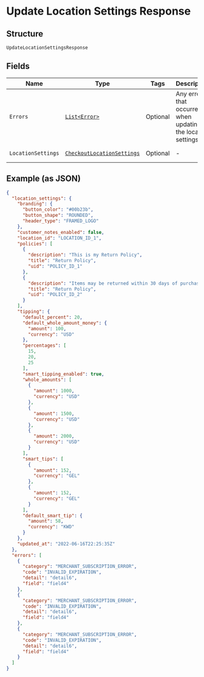 
# Update Location Settings Response

## Structure

`UpdateLocationSettingsResponse`

## Fields

| Name | Type | Tags | Description | Getter |
|  --- | --- | --- | --- | --- |
| `Errors` | [`List<Error>`](../../doc/models/error.md) | Optional | Any errors that occurred when updating the location settings. | List<Error> getErrors() |
| `LocationSettings` | [`CheckoutLocationSettings`](../../doc/models/checkout-location-settings.md) | Optional | - | CheckoutLocationSettings getLocationSettings() |

## Example (as JSON)

```json
{
  "location_settings": {
    "branding": {
      "button_color": "#00b23b",
      "button_shape": "ROUNDED",
      "header_type": "FRAMED_LOGO"
    },
    "customer_notes_enabled": false,
    "location_id": "LOCATION_ID_1",
    "policies": [
      {
        "description": "This is my Return Policy",
        "title": "Return Policy",
        "uid": "POLICY_ID_1"
      },
      {
        "description": "Items may be returned within 30 days of purchase.",
        "title": "Return Policy",
        "uid": "POLICY_ID_2"
      }
    ],
    "tipping": {
      "default_percent": 20,
      "default_whole_amount_money": {
        "amount": 100,
        "currency": "USD"
      },
      "percentages": [
        15,
        20,
        25
      ],
      "smart_tipping_enabled": true,
      "whole_amounts": [
        {
          "amount": 1000,
          "currency": "USD"
        },
        {
          "amount": 1500,
          "currency": "USD"
        },
        {
          "amount": 2000,
          "currency": "USD"
        }
      ],
      "smart_tips": [
        {
          "amount": 152,
          "currency": "GEL"
        },
        {
          "amount": 152,
          "currency": "GEL"
        }
      ],
      "default_smart_tip": {
        "amount": 58,
        "currency": "KWD"
      }
    },
    "updated_at": "2022-06-16T22:25:35Z"
  },
  "errors": [
    {
      "category": "MERCHANT_SUBSCRIPTION_ERROR",
      "code": "INVALID_EXPIRATION",
      "detail": "detail6",
      "field": "field4"
    },
    {
      "category": "MERCHANT_SUBSCRIPTION_ERROR",
      "code": "INVALID_EXPIRATION",
      "detail": "detail6",
      "field": "field4"
    },
    {
      "category": "MERCHANT_SUBSCRIPTION_ERROR",
      "code": "INVALID_EXPIRATION",
      "detail": "detail6",
      "field": "field4"
    }
  ]
}
```

